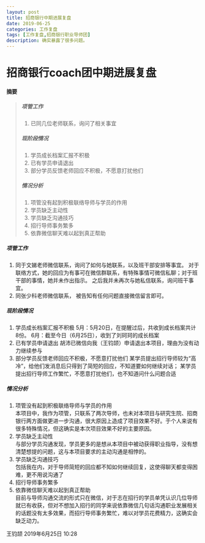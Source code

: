 ```yaml
---
layout: post
title: 招商银行中期进展复盘
date: 2019-06-25
categories: 工作复盘
tags: [工作复盘,招商银行职业导师团]
description: 确实暴露了很多问题。
---
```

招商银行coach团中期进展复盘
===


#### 摘要

> ##### 项管工作
> 1. 已同几位老师联系，询问了相关事宜  
> ##### 现阶段情况	
> 1. 学员成长档案汇报不积极	
> 2. 已有学员申请退出	
> 3. 部分学员反馈老师回应不积极，不愿意打扰他们  	
> ##### 情况分析	
> 1. 项管没有起到积极联络导师与学员的作用	 
> 2. 学员缺乏主动性	
> 3. 学员缺乏沟通技巧	 
> 4. 招行导师事务繁多	
> 5. 依靠微信聊天难以起到真正帮助	


##### 项管工作
1. 同于文娣老师微信联系，询问了如何与她联系，以及班干部安排等事宜。
对于联络方式，她的回应为有事可在微信群联系，有特殊事情可微信私聊；对于班干部的事情，她并未作出指示。
之后我并未再次与她私信联系，询问班干事宜。
2. 同张少科老师微信联系， 被告知有任何问题直接微信留言即可。
##### 现阶段情况
1. 学员成长档案汇报不积极
5月：5月20日，在提醒过后，共收到成长档案共计8份。
6月：截至今日（6月25日），收到了刘珂珂的成长档案
2. 已有学员申请退出
胡沛已微信向我（王钧颉）申请退出本项目，理由为没有动力继续参与
3. 部分学员反馈老师回应不积极，不愿意打扰他们
某学员提出招行导师较为“高冷”，给他们发消息后只得到了简短的回应，不知道要如何继续对话；
某学员提出招行导师工作繁忙，不愿意打扰他们，也不知道问什么问题合适
##### 情况分析
1. 项管没有起到积极联络导师与学员的作用  
本项目中，我作为项管，只联系了两次导师，也未对本项目与研究生院、招商银行两方面做更进一步沟通，很大原因上造成了项目效果不好。于个人来说有很多特殊情况，但这确实是本次项目效果不好的主要原因。
2. 学员缺乏主动性  
与部分学员沟通发现，学员更多的是想从本项目中被动获得职业指导，没有想清楚想提的问题，这与本项目要求的主动沟通是相悖的。
3. 学员缺乏沟通技巧  
包括我在内，对于导师简短的回应都不知如何继续回复，这使得聊天都变得困难，更不用说沟通了
4. 招行导师事务繁多  
5. 依靠微信聊天难以起到真正帮助  
目前与导师沟通交流的形式只在微信，对于志在招行的学员单凭认识几位导师就已有收获，但对不想加入招行的同学来说依靠微信几句话沟通职业发展相关的话题没有太多效果，而招行导师事务繁忙，难以对学员花费精力，这确实会缺乏动力。


王钧颉
2019年6月25日 10:28

